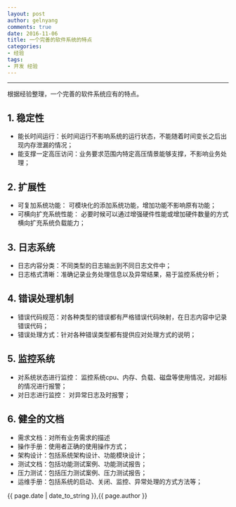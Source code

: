```yaml
---
layout: post
author: gelnyang
comments: true
date: 2016-11-06
title: 一个完善的软件系统的特点
categories:
- 经验
tags:
- 开发 经验
---
```

---

根据经验整理，一个完善的软件系统应有的特点。


## 1. 稳定性
* 能长时间运行：长时间运行不影响系统的运行状态，不能随着时间变长之后出现内存泄漏的情况；
* 能支撑一定高压访问：业务要求范围内特定高压情景能够支撑，不影响业务处理；

## 2. 扩展性
* 可复加系统功能： 可模块化的添加系统功能，增加功能不影响原有功能；
* 可横向扩充系统性能： 必要时候可以通过增强硬件性能或增加硬件数量的方式横向扩充系统负载能力；

## 3. 日志系统
* 日志内容分类：不同类型的日志输出到不同日志文件中；
* 日志格式清晰：准确记录业务处理信息以及异常结果，易于监控系统分析；

## 4. 错误处理机制
* 错误代码规范：对各种类型的错误都有严格错误代码映射，在日志内容中记录错误代码；
* 错误处理方式：针对各种错误类型都有提供应对处理方式的说明；

## 5. 监控系统
* 对系统状态进行监控： 监控系统cpu、内存、负载、磁盘等使用情况，对超标的情况进行报警；
* 对日志进行监控： 对异常日志及时报警；

## 6. 健全的文档
* 需求文档：对所有业务需求的描述
* 操作手册：使用者正确的使用操作方式；
* 架构设计：包括系统架构设计、功能模块设计；
* 测试文档：包括功能测试案例、功能测试报告；
* 压力测试：包括压力测试案例、压力测试报告；
* 运维手册：包括系统的启动、关闭、监控、异常处理的方式方法等；


{{ page.date | date_to_string }},{{ page.author }}
